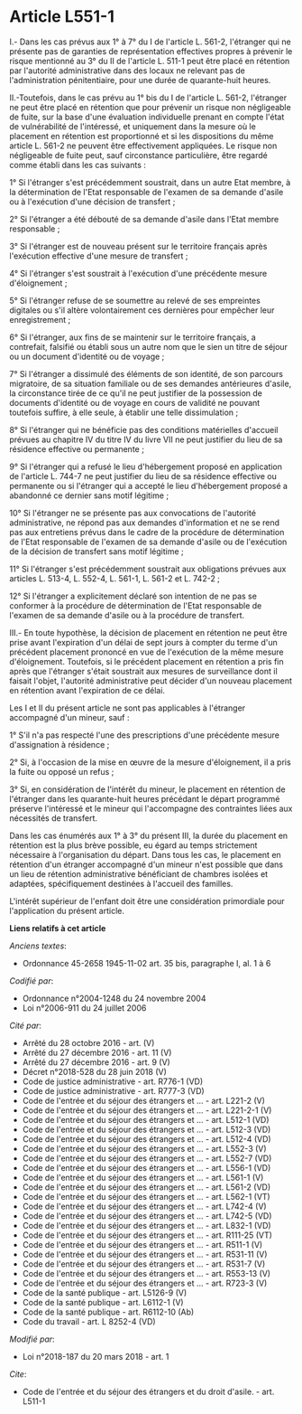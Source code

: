 # Article L551-1

I.- Dans les cas prévus aux 1° à 7° du I de l'article L. 561-2, l'étranger qui ne présente pas de garanties de représentation
effectives propres à prévenir le risque mentionné au 3° du II de l'article L. 511-1 peut être placé en rétention par
l'autorité administrative dans des locaux ne relevant pas de l'administration pénitentiaire, pour une durée de quarante-huit
heures.

II.-Toutefois, dans le cas prévu au 1° bis du I de l'article L. 561-2, l'étranger ne peut être placé en rétention que pour
prévenir un risque non négligeable de fuite, sur la base d'une évaluation individuelle prenant en compte l'état de
vulnérabilité de l'intéressé, et uniquement dans la mesure où le placement en rétention est proportionné et si les
dispositions du même article L. 561-2 ne peuvent être effectivement appliquées. Le risque non négligeable de fuite peut, sauf
circonstance particulière, être regardé comme établi dans les cas suivants :

1° Si l'étranger s'est précédemment soustrait, dans un autre Etat membre, à la détermination de l'Etat responsable de
l'examen de sa demande d'asile ou à l'exécution d'une décision de transfert ;

2° Si l'étranger a été débouté de sa demande d'asile dans l'Etat membre responsable ;

3° Si l'étranger est de nouveau présent sur le territoire français après l'exécution effective d'une mesure de transfert ;

4° Si l'étranger s'est soustrait à l'exécution d'une précédente mesure d'éloignement ;

5° Si l'étranger refuse de se soumettre au relevé de ses empreintes digitales ou s'il altère volontairement ces dernières
pour empêcher leur enregistrement ;

6° Si l'étranger, aux fins de se maintenir sur le territoire français, a contrefait, falsifié ou établi sous un autre nom que
le sien un titre de séjour ou un document d'identité ou de voyage ;

7° Si l'étranger a dissimulé des éléments de son identité, de son parcours migratoire, de sa situation familiale ou de ses
demandes antérieures d'asile, la circonstance tirée de ce qu'il ne peut justifier de la possession de documents d'identité ou
de voyage en cours de validité ne pouvant toutefois suffire, à elle seule, à établir une telle dissimulation ;

8° Si l'étranger qui ne bénéficie pas des conditions matérielles d'accueil prévues au chapitre IV du titre IV du livre VII ne
peut justifier du lieu de sa résidence effective ou permanente ;

9° Si l'étranger qui a refusé le lieu d'hébergement proposé en application de l'article L. 744-7 ne peut justifier du lieu de
sa résidence effective ou permanente ou si l'étranger qui a accepté le lieu d'hébergement proposé a abandonné ce dernier sans
motif légitime ;

10° Si l'étranger ne se présente pas aux convocations de l'autorité administrative, ne répond pas aux demandes d'information
et ne se rend pas aux entretiens prévus dans le cadre de la procédure de détermination de l'Etat responsable de l'examen de
sa demande d'asile ou de l'exécution de la décision de transfert sans motif légitime ;

11° Si l'étranger s'est précédemment soustrait aux obligations prévues aux articles L. 513-4, L. 552-4, L. 561-1, L. 561-2 et
L. 742-2 ;

12° Si l'étranger a explicitement déclaré son intention de ne pas se conformer à la procédure de détermination de l'Etat
responsable de l'examen de sa demande d'asile ou à la procédure de transfert.

III.- En toute hypothèse, la décision de placement en rétention ne peut être prise avant l'expiration d'un délai de sept
jours à compter du terme d'un précédent placement prononcé en vue de l'exécution de la même mesure d'éloignement. Toutefois,
si le précédent placement en rétention a pris fin après que l'étranger s'était soustrait aux mesures de surveillance dont il
faisait l'objet, l'autorité administrative peut décider d'un nouveau placement en rétention avant l'expiration de ce délai.

Les I et II du présent article ne sont pas applicables à l'étranger accompagné d'un mineur, sauf :

1° S'il n'a pas respecté l'une des prescriptions d'une précédente mesure d'assignation à résidence ;

2° Si, à l'occasion de la mise en œuvre de la mesure d'éloignement, il a pris la fuite ou opposé un refus ;

3° Si, en considération de l'intérêt du mineur, le placement en rétention de l'étranger dans les quarante-huit heures
précédant le départ programmé préserve l'intéressé et le mineur qui l'accompagne des contraintes liées aux nécessités de
transfert.

Dans les cas énumérés aux 1° à 3° du présent III, la durée du placement en rétention est la plus brève possible, eu égard au
temps strictement nécessaire à l'organisation du départ. Dans tous les cas, le placement en rétention d'un étranger
accompagné d'un mineur n'est possible que dans un lieu de rétention administrative bénéficiant de chambres isolées et
adaptées, spécifiquement destinées à l'accueil des familles.

L'intérêt supérieur de l'enfant doit être une considération primordiale pour l'application du présent article.

**Liens relatifs à cet article**

_Anciens textes_:

  - Ordonnance 45-2658 1945-11-02 art. 35 bis, paragraphe I, al. 1 à 6

_Codifié par_:

  - Ordonnance n°2004-1248 du 24 novembre 2004
  - Loi n°2006-911 du 24 juillet 2006

_Cité par_:

  - Arrêté du 28 octobre 2016 - art. (V)
  - Arrêté du 27 décembre 2016 - art. 11 (V)
  - Arrêté du 27 décembre 2016 - art. 9 (V)
  - Décret n°2018-528 du 28 juin 2018 (V)
  - Code de justice administrative - art. R776-1 (VD)
  - Code de justice administrative - art. R777-3 (VD)
  - Code de l'entrée et du séjour des étrangers et ... - art. L221-2 (V)
  - Code de l'entrée et du séjour des étrangers et ... - art. L221-2-1 (V)
  - Code de l'entrée et du séjour des étrangers et ... - art. L512-1 (VD)
  - Code de l'entrée et du séjour des étrangers et ... - art. L512-3 (VD)
  - Code de l'entrée et du séjour des étrangers et ... - art. L512-4 (VD)
  - Code de l'entrée et du séjour des étrangers et ... - art. L552-3 (V)
  - Code de l'entrée et du séjour des étrangers et ... - art. L552-7 (VD)
  - Code de l'entrée et du séjour des étrangers et ... - art. L556-1 (VD)
  - Code de l'entrée et du séjour des étrangers et ... - art. L561-1 (V)
  - Code de l'entrée et du séjour des étrangers et ... - art. L561-2 (VD)
  - Code de l'entrée et du séjour des étrangers et ... - art. L562-1 (VT)
  - Code de l'entrée et du séjour des étrangers et ... - art. L742-4 (V)
  - Code de l'entrée et du séjour des étrangers et ... - art. L742-5 (VD)
  - Code de l'entrée et du séjour des étrangers et ... - art. L832-1 (VD)
  - Code de l'entrée et du séjour des étrangers et ... - art. R111-25 (VT)
  - Code de l'entrée et du séjour des étrangers et ... - art. R511-1 (V)
  - Code de l'entrée et du séjour des étrangers et ... - art. R531-11 (V)
  - Code de l'entrée et du séjour des étrangers et ... - art. R531-7 (V)
  - Code de l'entrée et du séjour des étrangers et ... - art. R553-13 (V)
  - Code de l'entrée et du séjour des étrangers et ... - art. R723-3 (V)
  - Code de la santé publique - art. L5126-9 (V)
  - Code de la santé publique - art. L6112-1 (V)
  - Code de la santé publique - art. R6112-10 (Ab)
  - Code du travail - art. L 8252-4 (VD)

_Modifié par_:

  - Loi n°2018-187 du 20 mars 2018 - art. 1

_Cite_:

  - Code de l'entrée et du séjour des étrangers et du droit d'asile. - art. L511-1

